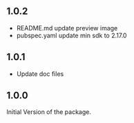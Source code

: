 ## 1.0.2

- README.md update preview image
- pubspec.yaml update min sdk to 2.17.0

## 1.0.1

- Update doc files

## 1.0.0

Initial Version of the package.
